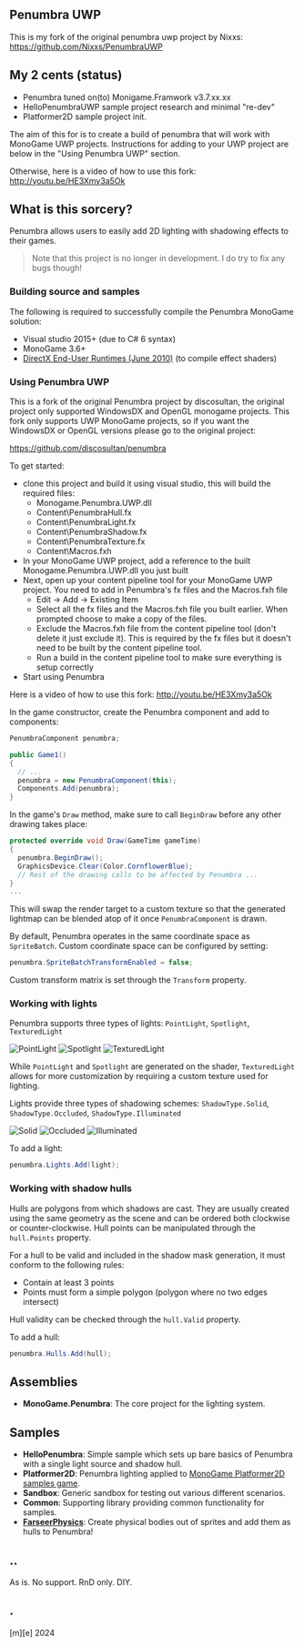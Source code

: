 ## Penumbra UWP

This is my fork of the original penumbra uwp project by Nixxs:
https://github.com/Nixxs/PenumbraUWP

## My 2 cents (status)
- Penumbra tuned on(to) Monigame.Framwork v3.7.xx.xx
- HelloPenumbraUWP sample project research and minimal "re-dev"
- Platformer2D sample project init. 


The aim of this for is to create a build of penumbra that will work with MonoGame UWP projects. Instructions for adding to your UWP project are below in the "Using Penumbra UWP" section.

Otherwise, here is a video of how to use this fork: http://youtu.be/HE3Xmy3a5Ok

## What is this sorcery?

Penumbra allows users to easily add 2D lighting with shadowing effects to their games.

> Note that this project is no longer in development. I do try to fix any bugs though!



### Building source and samples

The following is required to successfully compile the Penumbra MonoGame solution:

- Visual studio 2015+ (due to C# 6 syntax)
- MonoGame 3.6+
- [DirectX End-User Runtimes (June 2010)](http://www.microsoft.com/en-us/download/details.aspx?id=8109) (to compile effect shaders)

### Using Penumbra UWP

This is a fork of the original Penumbra project by discosultan, the original project only supported WindowsDX and OpenGL monogame projects. This fork only supports UWP MonoGame projects, so if you want the WindowsDX or OpenGL versions please go to the original project:

https://github.com/discosultan/penumbra

To get started: 
- clone this project and build it using visual studio, this will build the required files:
    - Monogame.Penumbra.UWP.dll
    - Content\PenumbraHull.fx
    - Content\PenumbraLight.fx
    - Content\PenumbraShadow.fx
    - Content\PenumbraTexture.fx
    - Content\Macros.fxh
- In your MonoGame UWP project, add a reference to the built Monogame.Penumbra.UWP.dll you just built
- Next, open up your content pipeline tool for your MonoGame UWP project. You need to add in Penumbra's fx files and the Macros.fxh file
    - Edit -> Add -> Existing Item
    - Select all the fx files and the Macros.fxh file you built earlier. When prompted choose to make a copy of the files.
    - Exclude the Macros.fxh file from the content pipeline tool (don't delete it just exclude it). This is required by the fx files but it doesn't need to be built by the content pipeline tool.
    - Run a build in the content pipeline tool to make sure everything is setup correctly
- Start using Penumbra

Here is a video of how to use this fork: http://youtu.be/HE3Xmy3a5Ok


In the game constructor, create the Penumbra component and add to components:
```cs
PenumbraComponent penumbra;

public Game1()
{
  // ...
  penumbra = new PenumbraComponent(this);
  Components.Add(penumbra);
}
```

In the game's `Draw` method, make sure to call `BeginDraw` before any other drawing takes place:

```cs
protected override void Draw(GameTime gameTime)
{
  penumbra.BeginDraw();
  GraphicsDevice.Clear(Color.CornflowerBlue);
  // Rest of the drawing calls to be affected by Penumbra ...
}
...
```

This will swap the render target to a custom texture so that the generated lightmap can be blended atop of it once `PenumbraComponent` is drawn.

By default, Penumbra operates in the same coordinate space as `SpriteBatch`. Custom coordinate space can be configured by setting:

```cs
penumbra.SpriteBatchTransformEnabled = false;
```

 Custom transform matrix is set through the `Transform` property.

### Working with lights

Penumbra supports three types of lights: `PointLight`, `Spotlight`, `TexturedLight`

![PointLight](Documentation/PointLight.png)
![Spotlight](Documentation/Spotlight.png)
![TexturedLight](Documentation/TexturedLight.png)

While `PointLight` and `Spotlight` are generated on the shader, `TexturedLight` allows for more customization by requiring a custom texture used for lighting.

Lights provide three types of shadowing schemes: `ShadowType.Solid`, `ShadowType.Occluded`, `ShadowType.Illuminated`

![Solid](Documentation/Solid.png)
![Occluded](Documentation/Occluded.png)
![Illuminated](Documentation/Illuminated.png)

To add a light:

```cs
penumbra.Lights.Add(light);
```

### Working with shadow hulls

Hulls are polygons from which shadows are cast. They are usually created using the same geometry as the scene and can be ordered both clockwise or counter-clockwise. Hull points can be manipulated through the `hull.Points` property.

For a hull to be valid and included in the shadow mask generation, it must conform to the following rules:

- Contain at least 3 points
- Points must form a simple polygon (polygon where no two edges intersect)

Hull validity can be checked through the `hull.Valid` property.

To add a hull:

```cs
penumbra.Hulls.Add(hull);
```

## Assemblies

- **MonoGame.Penumbra**: The core project for the lighting system.

## Samples

- **HelloPenumbra**: Simple sample which sets up bare basics of Penumbra with a single light source and shadow hull.
- **Platformer2D**: Penumbra lighting applied to [MonoGame Platformer2D samples game](https://github.com/MonoGame/MonoGame.Samples).
- **Sandbox**: Generic sandbox for testing out various different scenarios.
- **Common**: Supporting library providing common functionality for samples.
- **[FarseerPhysics](https://github.com/discosultan/penumbra/tree/master/Samples/FarseerPhysics)**: Create physical bodies out of sprites and add them as hulls to Penumbra!

## ..
As is. No support. RnD only. DIY.

## .
[m][e] 2024

